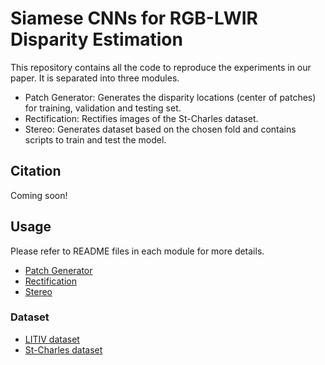 # Siamese CNNs for RGB-LWIR Disparity Estimation
This repository contains all the code to reproduce the experiments in our paper. It is separated into three modules.

* Patch Generator: Generates the disparity locations (center of patches) for training, validation and testing set.
* Rectification: Rectifies images of the St-Charles dataset.
* Stereo: Generates dataset based on the chosen fold and contains scripts to train and test the model.

## Citation
Coming soon!

## Usage
Please refer to README files in each module for more details.

* [Patch Generator](./patch_generator/README.md)
* [Rectification](./rectification/README.md)
* [Stereo](./stereo/README.md)

### Dataset
* [LITIV dataset](https://share.polymtl.ca/alfresco/service/api/path/content;cm:content/workspace/SpacesStore/Company%20Home/Sites/litiv-web/documentLibrary/Datasets/BilodeauetAlInfraredDataset.zip?a=true&guest=true)
* [St-Charles dataset]()